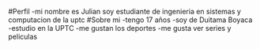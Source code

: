 #Perfil
-mi nombre es Julian soy estudiante de ingenieria en sistemas y computacion de la uptc
#Sobre mi
-tengo 17 años 
-soy de Duitama Boyaca
-estudio en la UPTC
-me gustan los deportes 
-me gusta ver series y peliculas
